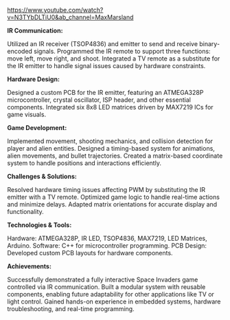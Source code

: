 https://www.youtube.com/watch?v=N3TYbDLTiU0&ab_channel=MaxMarsland


**IR Communication:**

Utilized an IR receiver (TSOP4836) and emitter to send and receive binary-encoded signals.
Programmed the IR remote to support three functions: move left, move right, and shoot.
Integrated a TV remote as a substitute for the IR emitter to handle signal issues caused by hardware constraints.

**Hardware Design:**

Designed a custom PCB for the IR emitter, featuring an ATMEGA328P microcontroller, crystal oscillator, ISP header, and other essential components.
Integrated six 8x8 LED matrices driven by MAX7219 ICs for game visuals.

**Game Development:**

Implemented movement, shooting mechanics, and collision detection for player and alien entities.
Designed a timing-based system for animations, alien movements, and bullet trajectories.
Created a matrix-based coordinate system to handle positions and interactions efficiently.

**Challenges & Solutions:**

Resolved hardware timing issues affecting PWM by substituting the IR emitter with a TV remote.
Optimized game logic to handle real-time actions and minimize delays.
Adapted matrix orientations for accurate display and functionality.

**Technologies & Tools:**

Hardware: ATMEGA328P, IR LED, TSOP4836, MAX7219, LED Matrices, Arduino.
Software: C++ for microcontroller programming.
PCB Design: Developed custom PCB layouts for hardware components.

**Achievements:**

Successfully demonstrated a fully interactive Space Invaders game controlled via IR communication.
Built a modular system with reusable components, enabling future adaptability for other applications like TV or light control.
Gained hands-on experience in embedded systems, hardware troubleshooting, and real-time programming.
